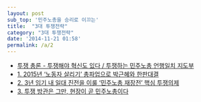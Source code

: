 ```yaml
---
layout: post
sub_top: '민주노총을 승리로 이끄는'
title:  "3대 투쟁전략"
category: "3대 투쟁전략"
date: '2014-11-21 01:58'
permalink: /a/2
---
```


<ul>
	<li><a href="{{site.url}}/a/2-1/">투쟁 총론 - 투쟁해야 혁신도 있다 / 투쟁하는 민주노총 언행일치 지도부</a></li>
	<li><a href="{{site.url}}/a/2-2/">1. 2015년 ‘노동자 살리기’ 총파업으로 박근혜와 한판대결</a></li>
	<li><a href="{{site.url}}/a/2-3/">2. 3년 임기 내 일대 진전을 이룰 ‘민주노총 재장전’ 핵심 투쟁의제</a></li>
	<li><a href="{{site.url}}/a/2-4/">3. 투쟁 방관은 그만, 현장이 곧 민주노총이다</a></li>
</ul>
